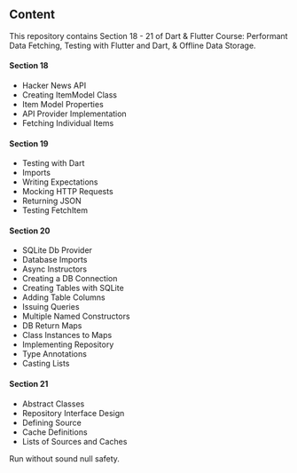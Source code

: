 ## Content

This repository contains Section 18 - 21 of Dart & Flutter Course: Performant Data Fetching, Testing with Flutter and Dart, & Offline Data Storage.

#### Section 18

- Hacker News API
- Creating ItemModel Class
- Item Model Properties
- API Provider Implementation
- Fetching Individual Items

#### Section 19

- Testing with Dart
- Imports
- Writing Expectations
- Mocking HTTP Requests
- Returning JSON
- Testing FetchItem

#### Section 20

- SQLite Db Provider
- Database Imports
- Async Instructors
- Creating a DB Connection
- Creating Tables with SQLite
- Adding Table Columns
- Issuing Queries
- Multiple Named Constructors
- DB Return Maps
- Class Instances to Maps
- Implementing Repository
- Type Annotations
- Casting Lists

#### Section 21

- Abstract Classes
- Repository Interface Design
- Defining Source
- Cache Definitions
- Lists of Sources and Caches

Run without sound null safety.
